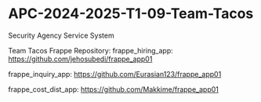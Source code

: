 # APC-2024-2025-T1-09-Team-Tacos
Security Agency Service System

Team Tacos Frappe Repository:
frappe_hiring_app: https://github.com/jehosubedi/frappe_app01 

frappe_inquiry_app: https://github.com/Eurasian123/frappe_app01

frappe_cost_dist_app: https://github.com/Makkime/frappe_app01


